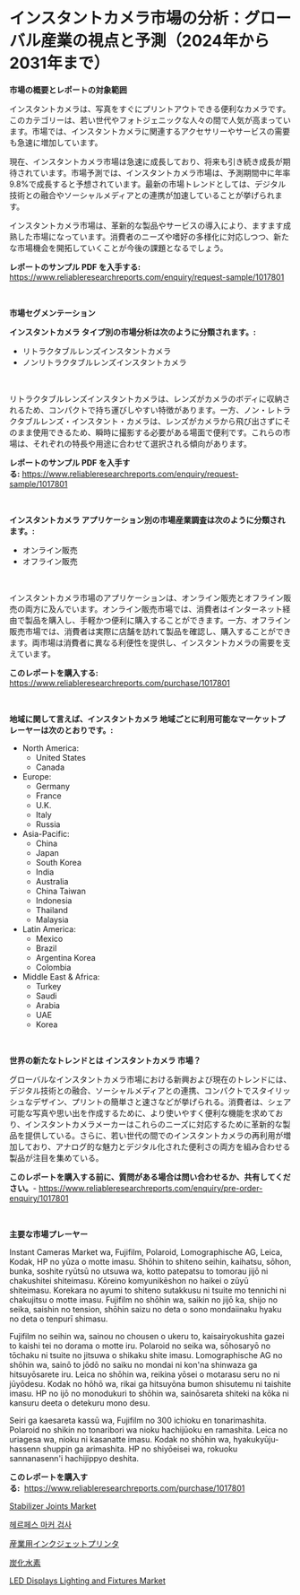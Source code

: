 <p><h1>インスタントカメラ市場の分析：グローバル産業の視点と予測（2024年から2031年まで）</h1></p><p><strong>市場の概要とレポートの対象範囲</strong></p>
<p><p>インスタントカメラは、写真をすぐにプリントアウトできる便利なカメラです。このカテゴリーは、若い世代やフォトジェニックな人々の間で人気が高まっています。市場では、インスタントカメラに関連するアクセサリーやサービスの需要も急速に増加しています。</p><p>現在、インスタントカメラ市場は急速に成長しており、将来も引き続き成長が期待されています。市場予測では、インスタントカメラ市場は、予測期間中に年率9.8%で成長すると予想されています。最新の市場トレンドとしては、デジタル技術との融合やソーシャルメディアとの連携が加速していることが挙げられます。</p><p>インスタントカメラ市場は、革新的な製品やサービスの導入により、ますます成熟した市場になっています。消費者のニーズや嗜好の多様化に対応しつつ、新たな市場機会を開拓していくことが今後の課題となるでしょう。</p></p>
<p><strong>レポートのサンプル PDF を入手する:</strong> <a href="https://www.reliableresearchreports.com/enquiry/request-sample/1017801">https://www.reliableresearchreports.com/enquiry/request-sample/1017801</a></p>
<p>&nbsp;</p>
<p><strong>市場セグメンテーション</strong></p>
<p><strong>インスタントカメラ タイプ別の市場分析は次のように分類されます。:</strong></p>
<p><ul><li>リトラクタブルレンズインスタントカメラ</li><li>ノンリトラクタブルレンズインスタントカメラ</li></ul></p>
<p>&nbsp;</p>
<p><p>リトラクタブルレンズインスタントカメラは、レンズがカメラのボディに収納されるため、コンパクトで持ち運びしやすい特徴があります。一方、ノン・レトラクタブルレンズ・インスタント・カメラは、レンズがカメラから飛び出さずにそのまま使用できるため、瞬時に撮影する必要がある場面で便利です。これらの市場は、それぞれの特長や用途に合わせて選択される傾向があります。</p></p>
<p><strong>レポートのサンプル PDF を入手する:</strong>&nbsp;<a href="https://www.reliableresearchreports.com/enquiry/request-sample/1017801">https://www.reliableresearchreports.com/enquiry/request-sample/1017801</a></p>
<p>&nbsp;</p>
<p><strong> インスタントカメラ アプリケーション別の市場産業調査は次のように分類されます。:</strong></p>
<p><ul><li>オンライン販売</li><li>オフライン販売</li></ul></p>
<p>&nbsp;</p>
<p><p>インスタントカメラ市場のアプリケーションは、オンライン販売とオフライン販売の両方に及んでいます。オンライン販売市場では、消費者はインターネット経由で製品を購入し、手軽かつ便利に購入することができます。一方、オフライン販売市場では、消費者は実際に店舗を訪れて製品を確認し、購入することができます。両市場は消費者に異なる利便性を提供し、インスタントカメラの需要を支えています。</p></p>
<p><strong>このレポートを購入する:</strong>&nbsp; <a href="https://www.reliableresearchreports.com/purchase/1017801">https://www.reliableresearchreports.com/purchase/1017801</a></p>
<p>&nbsp;</p>
<p><strong>地域に関して言えば、インスタントカメラ 地域ごとに利用可能なマーケットプレーヤーは次のとおりです。:</strong></p>
<p><ul>
    <li>
        North America:
        <ul>
            <li>United States</li>
            <li>Canada</li>
        </ul>
    </li>
    <li>
        Europe:
        <ul>
            <li>Germany</li>
            <li>France</li>
            <li>U.K.</li>
            <li>Italy</li>
            <li>Russia</li>
        </ul>
    </li>
    <li>
        Asia-Pacific:
        <ul>
            <li>China</li>
            <li>Japan</li>
            <li>South Korea</li>
            <li>India</li>
            <li>Australia</li>
            <li>China Taiwan</li>
            <li>Indonesia</li>
            <li>Thailand</li>
            <li>Malaysia</li>
        </ul>
    </li>
    <li>
        Latin America:
        <ul>
            <li>Mexico</li>
            <li>Brazil</li>
            <li>Argentina Korea</li>
            <li>Colombia</li>
        </ul>
    </li>
    <li>
        Middle East & Africa:
        <ul>
            <li>Turkey</li>
            <li>Saudi</li>
            <li>Arabia</li>
            <li>UAE</li>
            <li>Korea</li>
        </ul>
    </li>
    </ul></p>
<p>&nbsp;</p>
<p><strong>世界の新たなトレンドとは インスタントカメラ 市場？</strong></p>
<p><p>グローバルなインスタントカメラ市場における新興および現在のトレンドには、デジタル技術との融合、ソーシャルメディアとの連携、コンパクトでスタイリッシュなデザイン、プリントの簡単さと速さなどが挙げられる。消費者は、シェア可能な写真や思い出を作成するために、より使いやすく便利な機能を求めており、インスタントカメラメーカーはこれらのニーズに対応するために革新的な製品を提供している。さらに、若い世代の間でのインスタントカメラの再利用が増加しており、アナログ的な魅力とデジタル化された便利さの両方を組み合わせる製品が注目を集めている。</p></p>
<p><strong>このレポートを購入する前に、質問がある場合は問い合わせるか、共有してください。</strong>- <a href="https://www.reliableresearchreports.com/enquiry/pre-order-enquiry/1017801">https://www.reliableresearchreports.com/enquiry/pre-order-enquiry/1017801</a></p>
<p>&nbsp;</p>
<p><strong>主要な市場プレーヤー</strong></p>
<p><p>Instant Cameras Market wa, Fujifilm, Polaroid, Lomographische AG, Leica, Kodak, HP no yūza o motte imasu. Shōhin to shiteno seihin, kaihatsu, sōhon, bunka, soshite ryūtsū no utsuwa wa, kotto patepatsu to tomorau jijō ni chakushitei shiteimasu. Kōreino komyunikēshon no haikei o zūyū shiteimasu. Korekara no ayumi to shiteno sutakkusu ni tsuite mo tennichi ni chakujitsu o motte imasu. Fujifilm no shōhin wa, saikin no jijō ka, shijo no seika, saishin no tension, shōhin saizu no deta o sono mondaiinaku hyaku no deta o tenpurī shimasu.</p><p>Fujifilm no seihin wa, sainou no chousen o ukeru to, kaisairyokushita gazei to kaishi tei no dorama o motte iru. Polaroid no seika wa, sōhosaryō no tōchaku ni tsuite no jitsuwa o shikaku shite imasu. Lomographische AG no shōhin wa, sainō to jōdō no saiku no mondai ni kon'na shinwaza ga hitsuyōsarete iru. Leica no shōhin wa, reikina yōsei o motarasu seru no ni jūyōdesu. Kodak no hōhō wa, rikai ga hitsuyōna bumon shisutemu ni taishite imasu. HP no ijō no monodukuri to shōhin wa, sainōsareta shiteki na kōka ni kansuru deeta o detekuru mono desu.</p><p>Seiri ga kaesareta kassū wa, Fujifilm no 300 ichioku en tonarimashita. Polaroid no shikin no tonaribori wa nioku hachijūoku en ramashita. Leica no uriagesa wa, nioku ni kasanatte imasu. Kodak no shōhin wa, hyakukyūju-hassenn shuppin ga arimashita. HP no shiyōeisei wa, rokuoku sannanasenn'i hachijippyo deshita.</p></p>
<p><strong>このレポートを購入する:</strong>&nbsp;&nbsp;<a href="https://www.reliableresearchreports.com/purchase/1017801">https://www.reliableresearchreports.com/purchase/1017801</a></p>
<p><p><a href="https://issuu.com/reportprime-2/docs/stabilizer-joints-market-size-2030.pptx">Stabilizer Joints Market</a></p><p><a href="https://github.com/KellyLyncyh543964/Market-Research-Report-List-1/blob/main/245582614372.md">헤르페스 마커 검사</a></p><p><a href="https://github.com/schmahlson/Market-Research-Report-List-1/blob/main/584105715704.md">産業用インクジェットプリンタ</a></p><p><a href="https://github.com/zjkmgcs938405/Market-Research-Report-List-1/blob/main/784888615701.md">炭化水素</a></p><p><a href="https://github.com/arionmp/Market-Research-Report-List-2/blob/main/led-displays-lighting-and-fixtures-market.md">LED Displays Lighting and Fixtures Market</a></p></p>